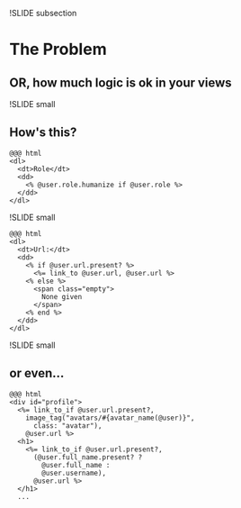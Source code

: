 !SLIDE subsection

# The Problem #

## OR, how much logic is ok in your views ##


!SLIDE small

## How's this? ##

    @@@ html
    <dl>
      <dt>Role</dt>
      <dd>
        <% @user.role.humanize if @user.role %>
      </dd>
    </dl>

!SLIDE small

    @@@ html
    <dl>
      <dt>Url:</dt>
      <dd>
        <% if @user.url.present? %>
          <%= link_to @user.url, @user.url %>
        <% else %>
          <span class="empty">
            None given
          </span>
        <% end %>
      </dd>
    </dl>

!SLIDE small

## or even... ##

    @@@ html
    <div id="profile">
      <%= link_to_if @user.url.present?,
        image_tag("avatars/#{avatar_name(@user)}",
          class: "avatar"),
        @user.url %>
      <h1>
        <%= link_to_if @user.url.present?,
          (@user.full_name.present? ?
            @user.full_name :
            @user.username),
          @user.url %>
      </h1>
      ...
